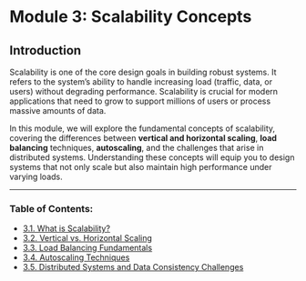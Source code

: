 # Module 3: Scalability Concepts

## Introduction

Scalability is one of the core design goals in building robust systems. It refers to the system’s ability to handle increasing load (traffic, data, or users) without degrading performance. Scalability is crucial for modern applications that need to grow to support millions of users or process massive amounts of data.

In this module, we will explore the fundamental concepts of scalability, covering the differences between **vertical and horizontal scaling**, **load balancing** techniques, **autoscaling**, and the challenges that arise in distributed systems. Understanding these concepts will equip you to design systems that not only scale but also maintain high performance under varying loads.

---

### Table of Contents:
- [3.1. What is Scalability?](./section_3_1.md)
- [3.2. Vertical vs. Horizontal Scaling](./section_3_2.md)
- [3.3. Load Balancing Fundamentals](./section_3_3.md)
- [3.4. Autoscaling Techniques](./section_3_4.md)
- [3.5. Distributed Systems and Data Consistency Challenges](./section_3_5.md)
